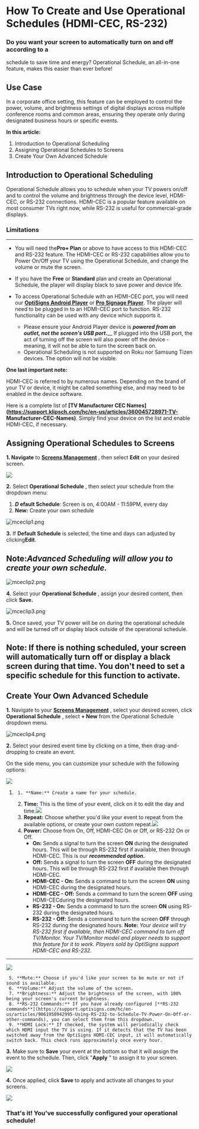 # How To Create and Use Operational Schedules (HDMI-CEC, RS-232)

### Do you want your screen to automatically turn on and off according to a
schedule to save time and energy? Operational Schedule, an all-in-one feature,
makes this easier than ever before!

Use Case  
---  
In a corporate office setting, this feature can be employed to control the
power, volume, and brightness settings of digital displays across multiple
conference rooms and common areas, ensuring they operate only during
designated business hours or specific events.  
  
**In this article:**

  1. Introduction to Operational Scheduling
  2. Assigning Operational Schedules to Screens
  3. Create Your Own Advanced Schedule

##  **Introduction to Operational Scheduling**

Operational Schedule allows you to schedule when your TV powers on/off and to
control the volume and brightness through the device level, HDMI-CEC, or
RS-232 connections. HDMI-CEC is a popular feature available on most consumer
TVs right now, while RS-232 is useful for commercial-grade displays.

### Limitations  
  
---  
  
  * You will need the**Pro+ Plan** or above to have access to this HDMI-CEC and RS-232 feature. The HDMI-CEC or RS-232 capabilities allow you to Power On/Off your TV using the Operational Schedule, and change the volume or mute the screen.

  
  
  * If you have the **Free** or **Standard** plan and create an Operational Schedule, the player will display black to save power and device life. 

  
  
  * To access Operational Schedule with an HDMI-CEC port, you will need our [**OptiSigns Android Player**](https://shop.optisigns.com/products/optisigns-android-stick-player-2) or [**Pro Signage Player**](https://shop.optisigns.com/products/optisigns-digital-signage-player). The player will need to be plugged in to an HDMI-CEC port to function. RS-232 functionality can be used with any device which supports it. 
    * Please ensure your Android Player device is **_powered from an outlet, not the screen's USB port._**__ If plugged into the USB port, the act of turning off the screen will also power off the device - meaning, it will not be able to turn the screen back on.
    * Operational Scheduling is not supported on Roku nor Samsung Tizen devices. The option will not be visible.

  
  
**One last important note:**

HDMI-CEC is referred to by numerous names. Depending on the brand of your TV
or device, it might be called something else, and may need to be enabled in
the device software.

Here is a complete list of **[TV Manufacturer CEC
Names](https://support.klipsch.com/hc/en-us/articles/360045728971-TV-
Manufacturer-CEC-Names)**. Simply find your device on the list and enable
HDMI-CEC, if necessary.

##  **Assigning Operational Schedules to Screens**

**1\. Navigate** to **[Screens
Management](https://app.optisigns.com/app/screenManagement)** , then select
**Edit** on your desired screen.

![](https://support.optisigns.com/hc/article_attachments/28598173050899)

**2.** Select **Operational Schedule** , then select your schedule from the
dropdown menu:

  1. **_D_ efault Schedule**: Screen is on, 4:00AM - 11:59PM, every day
  2. **New:** Create your own schedule

![mceclip1.png](https://support.optisigns.com/hc/article_attachments/39032325151379)

**3.** If **Default Schedule** is selected, the time and days can adjusted by
clicking**Edit**.

**Note:_Advanced Scheduling_** _will allow you to create your own schedule._  
---  
  
![mceclip2.png](https://support.optisigns.com/hc/article_attachments/39032349012883)

**4.** Select your **Operational Schedule** , assign your desired content,
then click **Save.**

![mceclip3.png](https://support.optisigns.com/hc/article_attachments/39032349013267)

**5.** Once saved, your TV power will be on during the operational schedule
and will be turned off or display black outside of the operational schedule.

Note: If there is nothing scheduled, your screen will automatically turn off
or display a black screen during that time. You don't need to set a specific
schedule for this function to activate.  
---  
  
##  **Create Your Own Advanced Schedule**

**1.** Navigate to your **[Screens
Management](https://app.optisigns.com/app/screenManagement)** , select your
desired screen, click **Operational Schedule** , select **\+ New** from the
Operational Schedule dropdown menu.

![mceclip4.png](https://support.optisigns.com/hc/article_attachments/39032349024531)

**2.** Select your desired event time by clicking on a time, then drag-and-
dropping to create an event.

On the side menu, you can customize your schedule with the following options:

![](https://support.optisigns.com/hc/article_attachments/40739915922835)

  1.      1. **Name:** Create a name for your schedule.
     2. **Time:** This is the time of your event, click on it to edit the day and time.![](https://support.optisigns.com/hc/article_attachments/28598178564627)
     3. **Repeat:** Choose whether you'd like your event to repeat from the available options, or create your own custom repeat.![](https://support.optisigns.com/hc/article_attachments/28598178568211)
     4. **Power:** Choose from On, Off, HDMI-CEC On or Off, or RS-232 On or Off. 
        * **On:** Sends a signal to turn the screen **ON** during the designated hours. This will be through RS-232 first if available, then through HDMI-CEC. This is our _**recommended option.**_
        * **Off:** Sends a signal to turn the screen **OFF** during the designated hours. This will be through RS-232 first if available then through HDMI-CEC.
        * **HDMI-CEC - On:** Sends a command to turn the screen **ON** using HDMI-CEC during the designated hours.
        * **HDMI-CEC - Off:** Sends a command to turn the screen **OFF** using HDMI-CECduring the designated hours.
        * **RS-232 - On:** Sends a command to turn the screen **ON** using RS-232 during the designated hours.
        * **RS-232 - Off:** Sends a command to turn the screen **OFF** through RS-232 during the designated hours.  **Note:** _Your device will try RS-232 first if available, then HDMI-CEC command to turn off TV/Monitor. Your TV/Monitor model and player needs to support this feature for it to work. Players sold by OptiSigns support HDMI-CEC and RS-232._  
---  
![](https://support.optisigns.com/hc/article_attachments/28598178570771)

     5. **Mute:** Choose if you'd like your screen to be mute or not if sound is available.
     6. **Volume:** Adjust the volume of the screen.
     7. **Brightness:** Adjust the brightness of the screen, with 100% being your screen's current brightness.
     8. **RS-232 Commands:** If you have already configured [**RS-232 commands**](https://support.optisigns.com/hc/en-us/articles/9061950942995-Using-RS-232-to-Schedule-TV-Power-On-Off-or-other-commands), you can select them from this dropdown.
     9. **HDMI Lock:** If checked, the system will periodically check which HDMI input the TV is using. If it detects that the TV has been switched away from the OptiSigns HDMI-CEC input, it will automatically switch back. This check runs approximately once every hour.

**3.** Make sure to **Save** your event at the bottom so that it will assign
the event to the schedule. Then, click "**Apply** " to assign it to your
screen.

![](https://support.optisigns.com/hc/article_attachments/28598178573587)

**4.** Once applied, click **Save** to apply and activate all changes to your
screens.

![](https://support.optisigns.com/hc/article_attachments/28598173087891)

### **That's it! You've successfully configured your operational schedule!**

